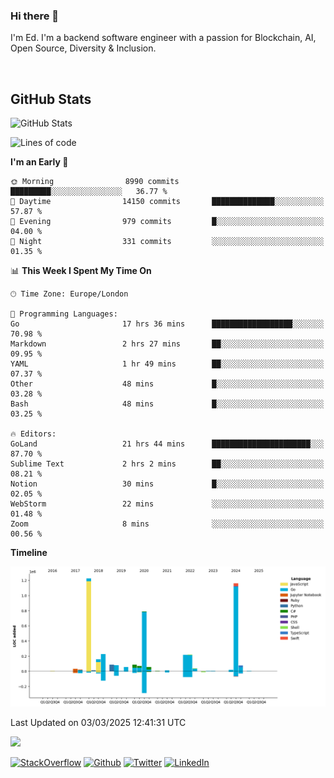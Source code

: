 ### Hi there 👋
 I'm Ed. I'm a backend software engineer with a passion for Blockchain, AI, Open Source, Diversity & Inclusion.

<br />

<h2>GitHub Stats</h2>
<p><img src="https://github-readme-stats.vercel.app/api?username=echarrod&amp;show_icons=true" alt="GitHub Stats"></p>

<!--START_SECTION:waka-->
![Lines of code](https://img.shields.io/badge/From%20Hello%20World%20I%27ve%20Written-4.6%20million%20lines%20of%20code-blue)

**I'm an Early 🐤** 

```text
🌞 Morning                8990 commits        █████████░░░░░░░░░░░░░░░░   36.77 % 
🌆 Daytime                14150 commits       ██████████████░░░░░░░░░░░   57.87 % 
🌃 Evening                979 commits         █░░░░░░░░░░░░░░░░░░░░░░░░   04.00 % 
🌙 Night                  331 commits         ░░░░░░░░░░░░░░░░░░░░░░░░░   01.35 % 
```


📊 **This Week I Spent My Time On** 

```text
🕑︎ Time Zone: Europe/London

💬 Programming Languages: 
Go                       17 hrs 36 mins      ██████████████████░░░░░░░   70.98 % 
Markdown                 2 hrs 27 mins       ██░░░░░░░░░░░░░░░░░░░░░░░   09.95 % 
YAML                     1 hr 49 mins        ██░░░░░░░░░░░░░░░░░░░░░░░   07.37 % 
Other                    48 mins             █░░░░░░░░░░░░░░░░░░░░░░░░   03.28 % 
Bash                     48 mins             █░░░░░░░░░░░░░░░░░░░░░░░░   03.25 % 

🔥 Editors: 
GoLand                   21 hrs 44 mins      ██████████████████████░░░   87.70 % 
Sublime Text             2 hrs 2 mins        ██░░░░░░░░░░░░░░░░░░░░░░░   08.21 % 
Notion                   30 mins             █░░░░░░░░░░░░░░░░░░░░░░░░   02.05 % 
WebStorm                 22 mins             ░░░░░░░░░░░░░░░░░░░░░░░░░   01.48 % 
Zoom                     8 mins              ░░░░░░░░░░░░░░░░░░░░░░░░░   00.56 % 
```

**Timeline**

![Lines of Code chart](https://raw.githubusercontent.com/echarrod/echarrod/main/assets/bar_graph.png)


 Last Updated on 03/03/2025 12:41:31 UTC
<!--END_SECTION:waka-->

![](https://komarev.com/ghpvc/?username=echarrod)

<p>
<a href="https://stackoverflow.com/users/1014632/ech" target="_blank"><img alt="StackOverflow" src="https://img.shields.io/badge/-Stackoverflow-FE7A16?style=for-the-badge&logo=stack-overflow&logoColor=white" /></a> 
<a href="https://github.com/echarrod" target="_blank"><img alt="Github" src="https://img.shields.io/badge/GitHub-%2312100E.svg?&style=for-the-badge&logo=Github&logoColor=white" /></a> 
<a href="https://twitter.com/e_harrod" target="_blank"><img alt="Twitter" src="https://img.shields.io/badge/twitter-%231DA1F2.svg?&style=for-the-badge&logo=twitter&logoColor=white" /></a> 
<a href="https://www.linkedin.com/in/ed-harrod" target="_blank"><img alt="LinkedIn" src="https://img.shields.io/badge/linkedin-%230077B5.svg?&style=for-the-badge&logo=linkedin&logoColor=white" /></a>
